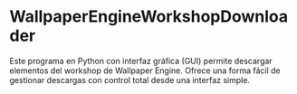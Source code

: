 # WallpaperEngineWorkshopDownloader
Este programa en Python con interfaz gráfica (GUI) permite descargar elementos del workshop de Wallpaper Engine. Ofrece una forma fácil de gestionar descargas con control total desde una interfaz simple.
